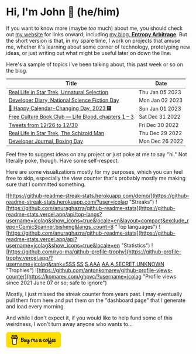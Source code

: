 # Hi, I'm John 👋 (he/him)

If you want to know more (maybe *too* much) about me, you should check out [my website](https://john.colagioia.net/) for links onward, including [my blog, **Entropy Arbitrage**](https://john.colagioia.net/blog).  But the short version is that, in my spare time, I work on projects that amuse me, whether it's learning about some corner of technology, prototyping new ideas, or just writing out what might be useful later on down the line.

Here's a sample of topics I've been talking about, this past week or so on the blog.

|Title|Date|
|-----|-------|
|[Real Life in Star Trek, Unnatural Selection](https://john.colagioia.net/blog/2023/01/05/unnatural-selection.html)|Thu Jan 05 2023|
|[Developer Diary, National Science Fiction Day](https://john.colagioia.net/blog/2023/01/02/scifi.html)|Mon Jan 02 2023|
|[🍾 Happy Calendar-Changing Day, 2023 🎆](https://john.colagioia.net/blog/2023/01/01/hny2023.html)|Sun Jan 01 2023|
|[Free Culture Book Club — Life Blood, chapters 1 – 3](https://john.colagioia.net/blog/2022/12/31/life-blood-1.html)|Sat Dec 31 2022|
|[Tweets from 12/26 to 12/30](https://john.colagioia.net/blog/2022/12/30/week.html)|Fri Dec 30 2022|
|[Real Life in Star Trek, The Schizoid Man](https://john.colagioia.net/blog/2022/12/29/schizoid-man.html)|Thu Dec 29 2022|
|[Developer Journal, Boxing Day](https://john.colagioia.net/blog/2022/12/26/boxing.html)|Mon Dec 26 2022|

Feel free to suggest ideas on any project or just poke at me to say "hi." Not literally poke, though. Have some self-respect.

Here are some visualizations mostly for my purposes, which you can feel free to skip, especially the view counter that's probably mostly me making sure that I committed something.

![https://github-readme-streak-stats.herokuapp.com/demo/](https://github-readme-streak-stats.herokuapp.com/?user=jcolag "Streaks")
![https://github.com/anuraghazra/github-readme-stats](https://github-readme-stats.vercel.app/api/top-langs?username=jcolag&show_icons=true&locale=en&layout=compact&exclude_repo=ComicScanner,bisheng&langs_count=8 "Top languages")
![https://github.com/anuraghazra/github-readme-stats](https://github-readme-stats.vercel.app/api?username=jcolag&show_icons=true&locale=en "Statistics")
![https://github.com/ryo-ma/github-profile-trophy](https://github-profile-trophy.vercel.app/?username=jcolag&rank=SSS,SS,S,AAA,AA,A,SECRET,UNKNOWN "Trophies")
![https://github.com/antonkomarev/github-profile-views-counter](https://komarev.com/ghpvc/?username=jcolag "Profile views since 2021 June 07 or so; safe to ignore")

Mostly, I just missed the streak counter from years past.  I may eventually pull them from here and put them on the "dashboard page" that I generate and load every morning.

And while I don't expect it, if you would like to help fund some of this weirdness, I won't turn away anyone who wants to...

[<img src="images/default-yellow.png" alt="Buy Me a Coffee" width="150px"/>](https://www.buymeacoffee.com/jcolag)
